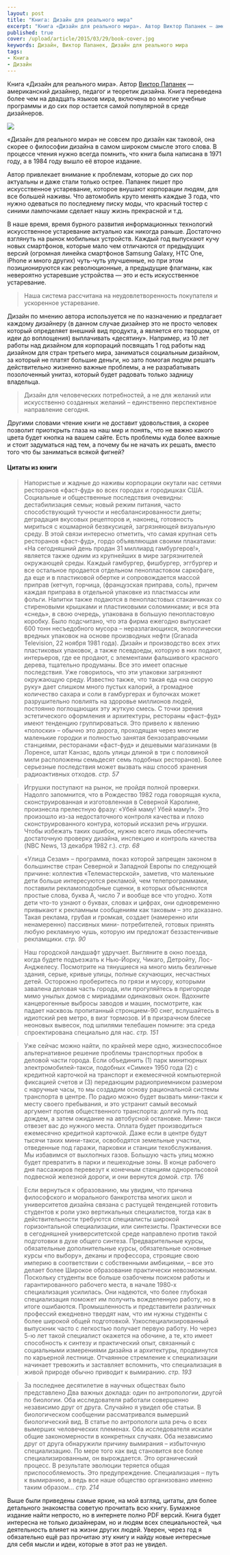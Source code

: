 ```yaml
---
layout: post
title: "Книга: Дизайн для реального мира"
excerpt: "Книга «Дизайн для реального мира». Автор Виктор Папанек — американский дизайнер, педагог и теоретик дизайна. Книга переведена более чем на двадцать языков мира, включена во многие учебные программы и до сих пор остается самой популярной в среде дизайнеров."
published: true
cover: /upload/article/2015/03/29/book-cover.jpg
keywords: Дизайн, Виктор Папанек, Дизайн для реального мира
tags:
- Книга
- Дизайн
---
```


Книга «Дизайн для реального мира». Автор <a href="https://ru.wikipedia.org/wiki/%D0%9F%D0%B0%D0%BF%D0%B0%D0%BD%D0%B5%D0%BA,_%D0%92%D0%B8%D0%BA%D1%82%D0%BE%D1%80" target="_blank">Виктор Папанек</a> — американский дизайнер, педагог и теоретик дизайна.
Книга переведена более чем на двадцать языков мира, включена во многие учебные программы и до сих пор остается самой популярной в среде дизайнеров.

<a href="http://store.artlebedev.ru/books/design/industrial/dizain-dlya-realnogo-mira/" target="_blank"><img src="{{ site.url}}/upload/article/2015/03/29/book-cover.jpg" class="original"/></a>

«Дизайн для реального мира» не совсем про дизайн как таковой, она скорее о философии дизайна в самом широком смысле этого слова. В процессе чтения нужно всегда помнить, что книга была написана в 1971 году, а в 1984 году вышло её второе издание.

Автор привлекает внимание к проблемам, которые до сих пор актуальны и даже стали только острее. Папанек пишет про искусственное устаревание, которое внушают корпорации людям, для все большей наживы. Что автомобиль круто менять каждые 3 года, что
нужно одеваться по последнему писку моды, что красный тостер с синими лампочками сделает нашу жизнь прекрасной и т.д.

В наше время, время бурного развития информационных технологий искусственное устаревание актуально как никогда раньше. Достаточно взглянуть на рынок мобильных устройств.
Каждый год выпускают кучу новых смартфонов, которые мало чем отличаются от предыдущих версий (огромная линейка смартфонов Samsung Galaxy, HTC One, iPhone и много других) чуть-чуть улучшенные, но при этом позиционируются как революционные, а предыдущие флагманы, как невероятно устаревшие устройства — это и есть искусственное устаревание.

<blockquote>
Наша система рассчитана на неудовлетворенность покупателя и ускоренное
устаревание.
</blockquote>

Дизайн по мнению автора используется не по назначению и предлагает каждому дизайнеру (в данном случае дизайнер это не просто человек который определяет внешний вид продукта, а является его творцом, от идеи до воплощения) выплачивать
«десятину». Например, из 10 лет работы над дизайном для корпораций посвящать 1 год работы над дизайном для стран третьего мира, заниматься социальным дизайном, за который не платят большие деньги, но зато помогая людям решать действительно жизненно важные проблемы, а не разрабатывать позолоченный унитаз, который будет радовать только задницу владельца.

<blockquote>
Дизайн для человеческих потребностей, а не для желаний или искусственно созданных желаний – единственно перспективное направление сегодня.
</blockquote>

Другими словами чтение книги не доставит удовольствия, а скорее позволит приоткрыть глаза на наш мир и понять, что не важно какого цвета будет кнопка на вашем сайте. Есть проблемы куда более важные и стоит задуматься над тем, а почему бы не начать их решать, вместо того что бы заниматься всякой фигней?

#### Цитаты из книги

<blockquote class="long-read">
Напористые и жадные до наживы корпорации окутали нас сетями ресторанов «фаст-фуд» во всех городах и городишках США. Социальные и общественные последствия очевидны: дестабилизация семьи; новый режим питания, часто способствующий тучности и несбалансированности диеты; деградация вкусовых рецепторов и, наконец, готовность мириться с кошмарной безвкусицей, загрязняющей визуальную среду. В этой связи интересно отметить, что самая крупная сеть ресторанов «фаст-фуд», гордо объявляющая своими плакатами: «На сегодняшний день продан 31 миллиард гамбургеров!», является также одним из крупнейших в мире загрязнителей окружающей среды. Каждый гамбургер, фишбургер, эггбургер и все остальное продается отдельном пенопластовом саркофаге, да еще и в пластиковой обертке и сопровождается массой приправ (кетчуп, горчица, (французская приправа, соль), причем каждая приправа в отдельной упаковке из пластмассы или фольги. Напитки также по­даются в пенопластовых стаканчиках со стиреновыми крышками и пластиковыми соломинками; и вся эта «снедь», в свою очередь, упакована в большую пенопластовую коробку. Было подсчитано, что эта фирма ежегодно выпускает 600 тонн несъедобного мусора – неразлагающихся, экологически вредных упаковок на основе производных нефти (Granada Television, 22 ноября 1981 года). Дизайн и производство всех этих пластиковых упаковок, а также псевдоеды, которую в них подают, интерьеров, где ее продают, с элементами фальшивого красного дерева, тщательно продуманы. Все это имеет опасные последствия.
Уже говорилось, что эти упаковки загрязняют окружающую среду. Известно также, что такая еда «на скорую руку» дает слишком много пустых калорий, а громадное количество сахара и соли в гамбургерах и булочках может разрушительно повлиять на здоровье миллионов людей, постоянно поглощающих эту жуткую смесь. С точки зрения эстетического оформления и архитектуры, рестораны «фаст-фуд» имеют тенденцию группироваться. Это привело к явлению «полоски» – обычно это дорога, проходящая через многие маленькие городки и полностью занятая бензозаправочными станциями, ресторанами «фаст-фуд» и дешевыми магазинами (в Лоренсе, штат Канзас, вдоль улицы длиной в три с половиной мили расположены семьдесят семь подобных ресторанов).
Более серьезные последствия может вызвать наш способ хранения радиоактивных отходов.
<cite>стр. 57</cite>
</blockquote>

<blockquote class="long-read">
Игрушки поступают на рынок, не пройдя полной проверки. Надолго запомнится, что
в Рождество 1982 года говорящая кукла, сконструированная и изготовленная в Северной
Каролине, произнесла прелестную фразу: «Убей маму! Убей маму!». Это произошло из-за
недостаточного контроля качества и плохо сконструированного контура, который исказил
речь игрушки.
Чтобы избежать таких ошибок, нужно всего лишь обеспечить достаточную проверку
дизайна, инспекцию и контроль качества (NBC News, 13 декабря 1982 г.).
<cite>стр. 68</cite>
</blockquote>

<blockquote class="long-read">
«Улица Сезам» – программа, показ которой запрещен законом в большинстве стран
Северной и Западной Европы по следующей причине: коллектив «Телемастерской»,
заметив, что маленькие дети больше интересуются рекламой, чем телепрограммами,
поставили рекламоподобные сценки, в которых объясняются простые слова, буква А,
число 7 и вообще все что угодно. Хотя дети что-то узнают о буквах, словах и цифрах, они
одновременно привыкают к рекламным сообщениям как таковым – это доказано. Такая
реклама, грубая и громкая, создает (намеренно или ненамеренно) пассивных мини-
потребителей, готовых принять любую рекламную чушь, которую им предложат
беззастенчивые рекламщики.
<cite>стр. 90</cite>
</blockquote>

<blockquote class="long-read">
Наш городской ландшафт удручает. Выгляните в окно поезда, когда будете
подъезжать к Нью-Йорку, Чикаго, Детройту, Лос-Анджелесу. Посмотрите на тянущиеся
на много миль безличные здания, серые, кривые улицы, полные скучающих, несчастных
детей. Осторожно проберитесь по грязи и мусору, которыми завалена деловая часть
города, или прогуляйтесь в пригороде мимо унылых домов с мириадами одинаковых
окон. Вдохните канцерогенные выбросы заводов и машин, посмотрите, как падает
насквозь пропитанный стронцием-90 снег, вслушайтесь в идиотский рев метро, в визг
тормозов. И в призрачном блеске неоновых вывесок, под шпилями телебашен помните:
эта среда спроектирована специально для нас.
<cite>стр. 151</cite>
</blockquote>

<blockquote class="long-read">
Уже сейчас можно найти, по крайней мере одно, жизнеспособное альтернативное
решение проблемы транспортных пробок в деловой части города. Если объединить (1)
парк минитюрных электромобилей-такси, подобных «Симке» 1950 года (2) с кредитной
карточкой на транспорт и ежемесячной компьютерной фиксацией счетов и (3)
передающим радиоприемником размером с наручные часы, то мы создадим основу
рациональной системы транспорта в центре. По радио можно будет вызвать мини-такси к
месту своего пребывания, и это устранит самый весомый аргумент против общественного
транспорта: долгий путь под дождем, а затем ожидание на автобусной остановке. Мини-
такси отвезет вас до нужного места. Оплата будет производиться ежемесячно кредитной
карточкой. Даже если в центре будут тысячи таких мини-такси, освободятся земельные
участки, отведенные под гаражи, парковки и станции техобслуживания. Мы избавимся от
выхлопных газов. Большую часть улиц можно будет превратить в парки и пешеходные
зоны. В конце рабочего дня пассажиров перевезут к конечным станциям однорельсовой
подвесной железной дороги, и они вернутся домой.
<cite>стр. 176</cite>
</blockquote>

<blockquote class="long-read">
Если вернуться к образованию, мы увидим, что причина философского и морального
банкротства многих школ и университетов дизайна связана с растущей тенденцией
готовить студентов к роли узко вертикальных специалистов, тогда как в действительности
требуются специалисты широкой горизонтальной специализации, или синтезисты.
Практически все в сегодняшней университетской среде направлено против такой
подготовки в духе общего синтеза. Предварительные курсы, обязательные
дополнительные курсы, обязательные основные курсы «по выбору», деканы и профессора,
строящие свою империю в соответствии с собственными амбициями, – все это делает
более Широкое образование практически невозможным. Поскольку студенты все больше
озабочены поиском работы и гарантированного рабочего места, в начале 1980-х
специализация усилилась. Они надеются, что более глубокая специализация поможет им
получить вожделенную работу, но в итоге ошибаются. Промышленность и представители
различных профессий ежедневно твердят нам, что им нужны студенты с более широкой
общей подготовкой. Узкоспециализированный выпускник часто с легкостью получает
первую работу. Но через 5-ю лет такой специалист окажется на обочине, а те, кто имеет
способность к синтезу и практический опыт, связанный с социальными измерениями
дизайна и архитектуры, продвинутся по карьерной лестнице. Отчаянное стремление к
специализации начинает тревожить и заставляет вспомнить, что специализация в живой
природе обычно приводит к вымиранию.
<cite>стр. 193</cite>
</blockquote>

<blockquote class="long-read">
За последнее десятилетие в научных обществах было представлено Два важных доклада: один по
антропологии, другой по биологии. Оба исследователя работали совершенно независимо друг от
друга. Случайно я увидел обе статьи. В биологическом сообщении рассматривался вымерший
биологический вид. В статье по антропологи шла речь о всех вымерших человеческих племенах.
Оба исследователя искали общие закономерности в конкретных случаях. Оба независимо друг от
друга обнаружили причину вымирания – избыточную специализацию. По мере того как вид
становится все более специализированным, он вырождается. Это органический процесс. В
результате эволюции теряется общая приспособляемость.
Это предупреждение. Специализация – путь к вымиранию, а ведь все наше общество организовано
именно таким образом...
<cite>стр. 214</cite>
</blockquote>

Выше были приведены самые яркие, на мой взгляд, цитаты, для более детального знакомства советую прочитать всю книгу. Бумажное издание найти непросто, но в интернете полно PDF версий.
Книга будет интересна не только дизайнерам, но и людям всех специальностей, чья деятельность влияет на жизни других людей.
Уверен, через год я обязательно ещё раз прочитаю эту книгу и найду новые интересные для себя мысли и идеи, которые в этот раз не увидел.
